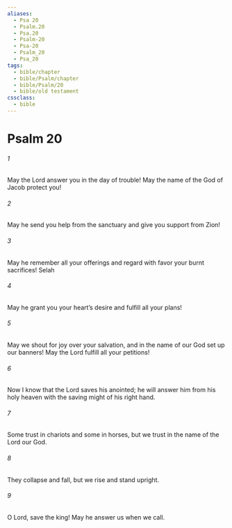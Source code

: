 ```yaml
---
aliases:
  - Psa 20
  - Psalm.20
  - Psa.20
  - Psalm-20
  - Psa-20
  - Psalm_20
  - Psa_20
tags:
  - bible/chapter
  - bible/Psalm/chapter
  - bible/Psalm/20
  - bible/old testament
cssclass:
  - bible
---
```


# Psalm 20

###### 1
May the Lord  answer you in the day of trouble! May the name of the God of Jacob protect you!
###### 2
May he send you help from the sanctuary and give you support from Zion!
###### 3
May he remember all your offerings and regard with favor your burnt sacrifices! Selah
###### 4
May he grant you your heart’s desire and fulfill all your plans!
###### 5
May we shout for joy over your salvation, and in the name of our God set up our banners! May the Lord fulfill all your petitions!
###### 6
Now I know that the Lord saves his anointed; he will answer him from his holy heaven with the saving might of his right hand.
###### 7
Some trust in chariots and some in horses,   but we trust in the name of the Lord our God.
###### 8
They collapse and fall, but we rise and stand upright.
###### 9
O Lord, save the king! May he answer us when we call.


